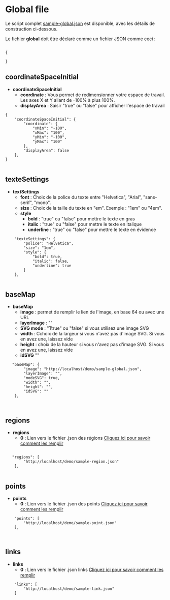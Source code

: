 # Global file

Le script complet [sample-global.json](../../../../demo/sample-global.json) est disponible, avec les détails de construction ci-dessous.



Le fichier **global** doit être déclaré comme un fichier JSON comme ceci :

```

{ 

}

```

## coordinateSpaceInitial

- **coordinateSpaceInitial**	
    - **coordinate** : Vous permet de redimensionner votre espace de travail.  Les axes X et Y allant de -100% à plus 100%. 
    - **displayArea** : Saisir "true" ou "false" pour afficher l'espace de travail

```
{
    "coordinateSpaceInitial": {
        "coordinate": {
            "xMin": "-100",
            "xMax": "100",
            "yMin": "-100",
            "yMax": "100"
        },
        "displayArea": false
    },
}


```






## texteSettings

- **textSettings**	
    - **font** : Choix de la police du texte entre "Helvetica", "Arial", "sans-serif", "mono".
    - **size** : Choix de la taille du texte en "em". Exemple : "1em" ou "4em".
    - **style**	
        - **bold** : "true" ou "false" pour mettre le texte en gras
        - **italic** : "true" ou "false" pour mettre le texte en italique
        - **underline** : "true" ou "false" pour mettre le texte en évidence

```
    "texteSettings": {
        "police": "Helvetica",
        "size": "1em",
        "style": {
            "bold": true,
            "italic": false,
            "underline": true
        }
    },


```


## baseMap

- **baseMap**	
    - **image** : permet de remplir le lien de l'image, en base 64 ou avec une URL
    - **layerImage** : ""
    - **SVG mode** : "Ttrue" ou "false" si vous utilisez une image SVG
    - **width** : Cchoix de la largeur si vous n'avez pas d'image SVG. Si vous en avez une, laissez vide
    - **height** : choix de la hauteur si vous n'avez pas d'image SVG. Si vous en avez une, laissez vide
    - **idSVG** ""

```
   "baseMap": {
        "image": "http://localhost/demo/sample-global.json",
        "layerImage": "",
        "modeSVG": true,
        "width": "",
        "height": "",
        "idSVG": ""
    },
 


```


## regions

- **regions**	
    - **0** : Lien vers le fichier .json des régions [Cliquez ici pour savoir comment les remplir](json-region.md)


```

   "regions": [
        "http://localhost/demo/sample-region.json"
    ],
    

```


## points

- **points**	
    - **0** : Lien vers le fichier .json des points [Cliquez ici pour savoir comment les remplir](json-point.md)

```    
    "points": [
        "http://localhost/demo/sample-point.json"
    ],
    
    
```


## links

- **links**	
    - **0** : Lien vers le fichier .json links [Cliquez ici pour savoir comment les remplir](json-links.md)

```
    "links": [
        "http://localhost/demo/sample-link.json"
    ]



